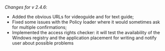 _Changes for v 2.4.6_:
- Added the obvious URLs for videoguide and for text guide;
- Fixed some issues with the Policy loader where it would sometimes ask for multiple confirmations;
- Implemented the access rights checker: it will test the availability of the Windows registry and the application placement for writing and notify user about possible problems
